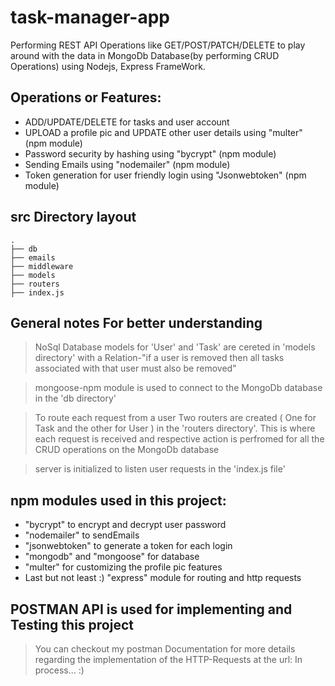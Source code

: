 # task-manager-app
Performing REST API Operations like GET/POST/PATCH/DELETE to play around with the data in MongoDb Database(by performing CRUD Operations) using Nodejs, Express FrameWork.

## Operations or Features:
- ADD/UPDATE/DELETE for tasks and user account
- UPLOAD a profile pic and UPDATE other user details  using "multer"       (npm module)
- Password security by hashing                        using "bycrypt"      (npm module)
- Sending Emails                                      using "nodemailer"   (npm module)
- Token generation for user friendly login            using "Jsonwebtoken" (npm module)

## src Directory layout
    .
    ├── db
    ├── emails
    ├── middleware
    ├── models
    ├── routers
    ├── index.js

## General notes For better understanding
> NoSql Database models for 'User' and 'Task' are cereted in 'models directory' with a Relation-"if a user is removed then all tasks associated with that user must also be removed"

> mongoose-npm module is used to connect to the MongoDb database in the 'db directory'

> To route each request from a user Two routers are created ( One for Task and the other for User ) in the 'routers directory'. This is where each request is received and respective action is perfromed for all the CRUD operations on the MongoDb database

> server is initialized to listen user requests in the 'index.js file'

## npm modules used in this project:
- "bycrypt" to encrypt and decrypt user password
- "nodemailer" to sendEmails
- "jsonwebtoken" to generate a token for each login
- "mongodb" and "mongoose" for database
- "multer" for customizing the profile pic features
- Last but not least :) "express" module for routing and http requests

## POSTMAN API is used for implementing and Testing this project
> You can checkout my postman Documentation for more details regarding the implementation of the HTTP-Requests at the url: In process...  :)
